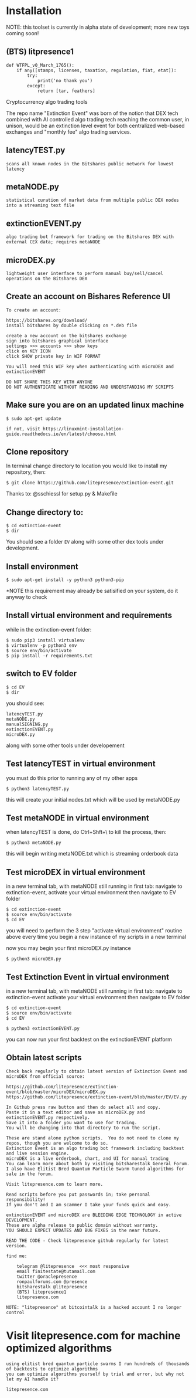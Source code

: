 # Installation


NOTE: this toolset is currently in alpha state of development; more new toys coming soon!


(BTS) litpresence1 
----------------------

```
def WTFPL_v0_March_1765():
    if any([stamps, licenses, taxation, regulation, fiat, etat]):
        try:
            print('no thank you')
        except:    
            return [tar, feathers]
```

Cryptocurrency algo trading tools

The repo name "Extinction Event" was born of the notion that DEX tech combined with AI controlled algo trading tech reaching the common user, in unison, would be an extinction level event for both centralized web-based exchanges and "monthly fee" algo trading services.

latencyTEST.py
------------
	scans all known nodes in the Bitshares public network for lowest latency
metaNODE.py
------------
	statistical curation of market data from multiple public DEX nodes into a streaming text file
extinctionEVENT.py 
------------
	algo trading bot framework for trading on the Bitshares DEX with external CEX data; requires metaNODE
microDEX.py 
------------
	lightweight user interface to perform manual buy/sell/cancel operations on the Bitshares DEX



Create an account on Bishares Reference UI
-----------------------------------------------

	To create an account:
	
    https://bitshares.org/download/
    install bitshares by double clicking on *.deb file

    create a new account on the bitshares exchange
    sign into bitshares graphical interface
    settings >>> accounts >>> show keys
    click on KEY ICON
    click SHOW private key in WIF FORMAT

    You will need this WIF key when authenticating with microDEX and extinctionEVENT
    
    DO NOT SHARE THIS KEY WITH ANYONE
    DO NOT AUTHENTICATE WITHOUT READING AND UNDERSTANDING MY SCRIPTS


Make sure you are on an updated linux machine
-----------------------------------------------

	$ sudo apt-get update
	
	if not, visit https://linuxmint-installation-guide.readthedocs.io/en/latest/choose.html


Clone repository
-----------------------------------------------

In terminal change directory to location you would like to install my repository, then:

	$ git clone https://github.com/litepresence/extinction-event.git
	
Thanks to: @sschiessl for setup.py & Makefile

Change directory to:
-----------------------------------------------
	
	$ cd extinction-event
	$ dir

You should see a folder `EV` along with some other dex tools under development.

Install environment
-----------------------------------------------
	
	$ sudo apt-get install -y python3 python3-pip
	
*NOTE this requirement may already be satisified on your system, do it anyway to check

Install virtual environment and requirements
-----------------------------------------------

while in the extinction-event folder:

	$ sudo pip3 install virtualenv
	$ virtualenv -p python3 env 
	$ source env/bin/activate
	$ pip install -r requirements.txt
	
switch to EV folder
-----------------------------------------------

	$ cd EV	
	$ dir
	
you should see:

	latencyTEST.py
	metaNODE.py
	manualSIGNING.py
	extinctionEVENT.py
	microDEX.py
	
along with some other tools under developement
	
Test latencyTEST in virtual environment
-----------------------------------------------

you must do this prior to running any of my other apps

	$ python3 latencyTEST.py	
	
this will create your initial nodes.txt which will be used by metaNODE.py 
	
Test metaNODE in virtual environment
-----------------------------------------------

when latencyTEST is done, do Ctrl+Shft+\ to kill the process, then:

	$ python3 metaNODE.py	
	
this will begin writing metaNODE.txt which is streaming orderbook data
	
Test microDEX in virtual environment
-----------------------------------------------

in a new terminal tab, with metaNODE still running in first tab: 
navigate to extinction-event, 
activate your virtual environment 
then navigate to EV folder
	
	$ cd extinction-event
	$ source env/bin/activate
	$ cd EV
	
you will need to perform the 3 step "activate virtual environment" routine above every time you begin a new instance of my scripts in a new terminal

now you may begin your first microDEX.py instance

	$ python3 microDEX.py
	
Test Extinction Event in virtual environment
-----------------------------------------------


in a new terminal tab, with metaNODE still running in first tab: 
navigate to extinction-event 
activate your virtual environment 
then navigate to EV folder
	
	$ cd extinction-event
	$ source env/bin/activate
	$ cd EV

	$ python3 extinctionEVENT.py
	
you can now run your first backtest on the extinctionEVENT platform   


Obtain latest scripts
-----------------------------------------------

    Check back regularly to obtain latest version of Extinction Event and microDEX from official source:

    https://github.com/litepresence/extinction-event/blob/master/microDEX/microDEX.py
    https://github.com/litepresence/extinction-event/blob/master/EV/EV.py

    In Github press raw button and then do select all and copy.  
    Paste it in a text editor and save as microDEX.py and extinctionEVENT.py respectively.
    Save it into a folder you want to use for trading.  
    You will be changing into that directory to run the script.

    These are stand alone python scripts.  You do not need to clone my repos, though you are welcome to do so. 
    Extinction Event is an algo trading bot framework including backtest and live session engine.
    microDEX is a live orderbook, chart, and UI for manual trading
    You can learn more about both by visiting bitsharestalk General Forum.
    I also have Elitist Bred Quantum Particle Swarm tuned algorithms for sale in the forum.

    Visit litepresence.com to learn more.

    Read scripts before you put passwords in; take personal responsibility!
    If you don't and I am scammer I take your funds quick and easy.  

    extinctionEVENT and microDEX are BLEEDING EDGE TECHNOLOGY in active DEVELOPMENT. 
    These are alpha release to public domain without warranty.  
    YOU SHOULD EXPECT UPDATES AND BUG FIXES in the near future.

    READ THE CODE - Check litepresence github regularly for latest version.

    find me:
    
	    telegram @litepresence  <<< most responsive
	    email finitestate@tutamail.com
	    twitter @oraclepresence
	    ronpaulforums.com @presence
	    bitsharestalk @litepresence
	    (BTS) litepresence1
	    litepresence.com
    
    NOTE: "litepresence" at bitcointalk is a hacked account I no longer control

Visit litepresence.com for machine optimized algorithms
========================================================

	using elitist bred quantum particle swarms I run hundreds of thousands of backtests to optimize algorithms
	you can optimize algorithms yourself by trial and error, but why not let my AI handle it?

	litepresence.com
	

